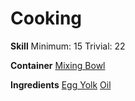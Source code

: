 <!-- TITLE: Mayonnaise -->
<!-- SUBTITLE: A tangy sauce -->

# Cooking
**Skill**
Minimum: 15
Trivial: 22

**Container**
[Mixing Bowl](mixing-bowl)

**Ingredients**
[Egg Yolk](egg-yolk)
[Oil](oil)